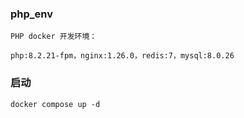 ### php_env
```
PHP docker 开发环境：

php:8.2.21-fpm，nginx:1.26.0，redis:7，mysql:8.0.26

```
### 启动
```
docker compose up -d
```

